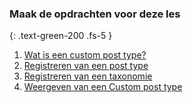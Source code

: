 ### Maak de opdrachten voor deze les
{: .text-green-200 .fs-5 }

1. [Wat is een custom post type?](about)
2. [Registreren van een post type](register)
3. [Registreren van een taxonomie](taxonomy)
4. [Weergeven van een Custom post type](view)